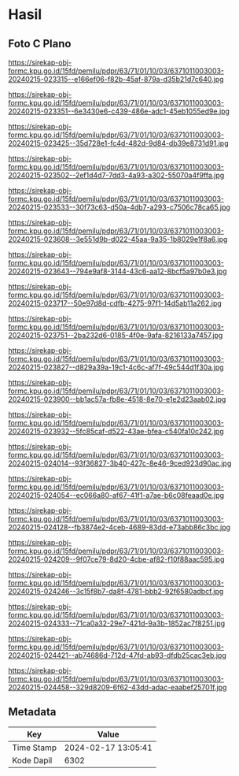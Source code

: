 # Hasil

## Foto C Plano

https://sirekap-obj-formc.kpu.go.id/15fd/pemilu/pdpr/63/71/01/10/03/6371011003003-20240215-023315--e166ef06-f82b-45af-879a-d35b21d7c640.jpg

https://sirekap-obj-formc.kpu.go.id/15fd/pemilu/pdpr/63/71/01/10/03/6371011003003-20240215-023351--6e3430e6-c439-486e-adc1-45eb1055ed9e.jpg

https://sirekap-obj-formc.kpu.go.id/15fd/pemilu/pdpr/63/71/01/10/03/6371011003003-20240215-023425--35d728e1-fc4d-482d-9d84-db39e8731d91.jpg

https://sirekap-obj-formc.kpu.go.id/15fd/pemilu/pdpr/63/71/01/10/03/6371011003003-20240215-023502--2ef1d4d7-7dd3-4a93-a302-55070a4f9ffa.jpg

https://sirekap-obj-formc.kpu.go.id/15fd/pemilu/pdpr/63/71/01/10/03/6371011003003-20240215-023533--30f73c63-d50a-4db7-a293-c7506c78ca65.jpg

https://sirekap-obj-formc.kpu.go.id/15fd/pemilu/pdpr/63/71/01/10/03/6371011003003-20240215-023608--3e551d9b-d022-45aa-9a35-1b8029e1f8a6.jpg

https://sirekap-obj-formc.kpu.go.id/15fd/pemilu/pdpr/63/71/01/10/03/6371011003003-20240215-023643--794e9af8-3144-43c6-aa12-8bcf5a97b0e3.jpg

https://sirekap-obj-formc.kpu.go.id/15fd/pemilu/pdpr/63/71/01/10/03/6371011003003-20240215-023717--50e97d8d-cdfb-4275-97f1-14d5ab11a262.jpg

https://sirekap-obj-formc.kpu.go.id/15fd/pemilu/pdpr/63/71/01/10/03/6371011003003-20240215-023751--2ba232d6-0185-4f0e-9afa-8216133a7457.jpg

https://sirekap-obj-formc.kpu.go.id/15fd/pemilu/pdpr/63/71/01/10/03/6371011003003-20240215-023827--d829a39a-19c1-4c6c-af7f-49c544d1f30a.jpg

https://sirekap-obj-formc.kpu.go.id/15fd/pemilu/pdpr/63/71/01/10/03/6371011003003-20240215-023900--bb1ac57a-fb8e-4518-8e70-e1e2d23aab02.jpg

https://sirekap-obj-formc.kpu.go.id/15fd/pemilu/pdpr/63/71/01/10/03/6371011003003-20240215-023932--5fc85caf-d522-43ae-bfea-c540fa10c242.jpg

https://sirekap-obj-formc.kpu.go.id/15fd/pemilu/pdpr/63/71/01/10/03/6371011003003-20240215-024014--93f36827-3b40-427c-8e46-9ced923d90ac.jpg

https://sirekap-obj-formc.kpu.go.id/15fd/pemilu/pdpr/63/71/01/10/03/6371011003003-20240215-024054--ec066a80-af67-41f1-a7ae-b6c08feaad0e.jpg

https://sirekap-obj-formc.kpu.go.id/15fd/pemilu/pdpr/63/71/01/10/03/6371011003003-20240215-024128--fb3874e2-4ceb-4689-83dd-e73abb86c3bc.jpg

https://sirekap-obj-formc.kpu.go.id/15fd/pemilu/pdpr/63/71/01/10/03/6371011003003-20240215-024209--9f07ce79-8d20-4cbe-af82-f10f88aac595.jpg

https://sirekap-obj-formc.kpu.go.id/15fd/pemilu/pdpr/63/71/01/10/03/6371011003003-20240215-024246--3c15f8b7-da8f-4781-bbb2-92f6580adbcf.jpg

https://sirekap-obj-formc.kpu.go.id/15fd/pemilu/pdpr/63/71/01/10/03/6371011003003-20240215-024333--71ca0a32-29e7-421d-9a3b-1852ac7f8251.jpg

https://sirekap-obj-formc.kpu.go.id/15fd/pemilu/pdpr/63/71/01/10/03/6371011003003-20240215-024421--ab74686d-712d-47fd-ab93-dfdb25cac3eb.jpg

https://sirekap-obj-formc.kpu.go.id/15fd/pemilu/pdpr/63/71/01/10/03/6371011003003-20240215-024458--329d8209-6f62-43dd-adac-eaabef25701f.jpg


## Metadata

| Key        | Value               |
| ---------- | ------------------- |
| Time Stamp | 2024-02-17 13:05:41 |
| Kode Dapil | 6302                |



